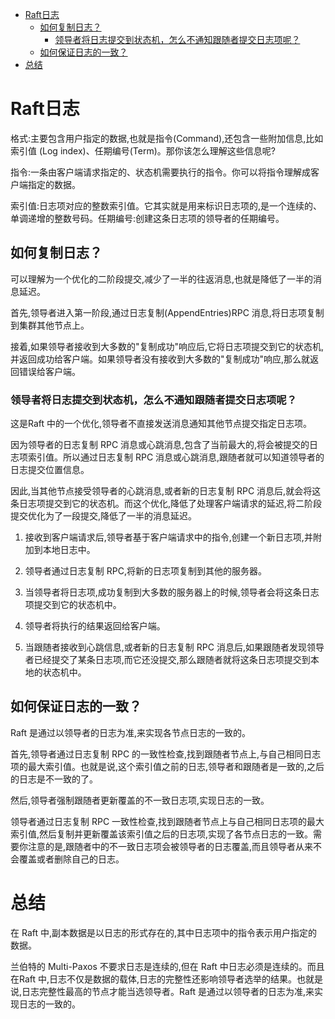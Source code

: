 -   [Raft日志](#raft日志)
    -   [如何复制日志？](#如何复制日志)
        -   [领导者将日志提交到状态机，怎么不通知跟随者提交日志项呢？](#领导者将日志提交到状态机怎么不通知跟随者提交日志项呢)
    -   [如何保证日志的一致？](#如何保证日志的一致)
-   [总结](#总结)

# Raft日志

格式:主要包含用户指定的数据,也就是指令(Command),还包含一些附加信息,比如索引值
(Log index)、任期编号(Term)。那你该怎么理解这些信息呢?

指令:一条由客户端请求指定的、状态机需要执行的指令。你可以将指令理解成客户端指定的数据。

索引值:日志项对应的整数索引值。它其实就是用来标识日志项的,是一个连续的、单调递增的整数号码。任期编号:创建这条日志项的领导者的任期编号。

## 如何复制日志？

可以理解为一个优化的二阶段提交,减少了一半的往返消息,也就是降低了一半的消息延迟。

首先,领导者进入第一阶段,通过日志复制(AppendEntries)RPC
消息,将日志项复制到集群其他节点上。

接着,如果领导者接收到大多数的"复制成功"响应后,它将日志项提交到它的状态机,并返回成功给客户端。如果领导者没有接收到大多数的"复制成功"响应,那么就返回错误给客户端。

### 领导者将日志提交到状态机，怎么不通知跟随者提交日志项呢？

这是Raft 中的一个优化,领导者不直接发送消息通知其他节点提交指定日志项。

因为领导者的日志复制 RPC
消息或心跳消息,包含了当前最大的,将会被提交的日志项索引值。所以通过日志复制
RPC 消息或心跳消息,跟随者就可以知道领导者的日志提交位置信息。

因此,当其他节点接受领导者的心跳消息,或者新的日志复制 RPC
消息后,就会将这条日志项提交到它的状态机。而这个优化,降低了处理客户端请求的延迟,将二阶段提交优化为了一段提交,降低了一半的消息延迟。

1.  接收到客户端请求后,领导者基于客户端请求中的指令,创建一个新日志项,并附加到本地日志中。

2.  领导者通过日志复制 RPC,将新的日志项复制到其他的服务器。

3.  当领导者将日志项,成功复制到大多数的服务器上的时候,领导者会将这条日志项提交到它的状态机中。

4.  领导者将执行的结果返回给客户端。

5.  当跟随者接收到心跳信息,或者新的日志复制 RPC
    消息后,如果跟随者发现领导者已经提交了某条日志项,而它还没提交,那么跟随者就将这条日志项提交到本地的状态机中。

## 如何保证日志的一致？

Raft 是通过以领导者的日志为准,来实现各节点日志的一致的。

首先,领导者通过日志复制 RPC
的一致性检查,找到跟随者节点上,与自己相同日志项的最大索引值。也就是说,这个索引值之前的日志,领导者和跟随者是一致的,之后的日志是不一致的了。

然后,领导者强制跟随者更新覆盖的不一致日志项,实现日志的一致。

领导者通过日志复制 RPC
一致性检查,找到跟随者节点上与自己相同日志项的最大索引值,然后复制并更新覆盖该索引值之后的日志项,实现了各节点日志的一致。需要你注意的是,跟随者中的不一致日志项会被领导者的日志覆盖,而且领导者从来不会覆盖或者删除自己的日志。

# 总结

在 Raft
中,副本数据是以日志的形式存在的,其中日志项中的指令表示用户指定的数据。

兰伯特的 Multi-Paxos 不要求日志是连续的,但在 Raft
中日志必须是连续的。而且在Raft
中,日志不仅是数据的载体,日志的完整性还影响领导者选举的结果。也就是说,日志完整性最高的节点才能当选领导者。Raft
是通过以领导者的日志为准,来实现日志的一致的。
